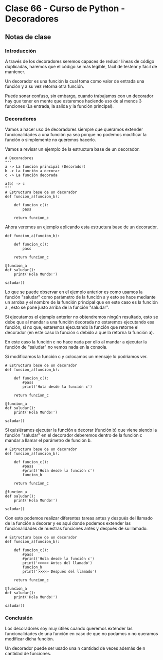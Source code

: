 # Clase 66 - Curso de Python - Decoradores

## Notas de clase

### Introducción
A través de los decoradores seremos capaces de reducir líneas de código duplicadas, haremos que el código se más legible, fácil de testear y fácil de mantener.

Un decorador es una función la cual toma como valor de entrada una función y a su vez retorna otra función.

Puede sonar confuso, sin embargo, cuando trabajamos con un decorador hay que tener en mente que estaremos haciendo uso de al menos 3 funciones (La entrada, la salida y la función principal).

### Decoradores

Vamos a hacer uso de decoradores siempre que queramos extender funcionalidades a una función ya sea porque no podemos modificar la función o simplemente no queremos hacerlo.

Vamos a revisar un ejemplo de la estructura base de un decorador.

```
# Decoradores
"""
a -> La función principal (Decorador)
b -> La función a decorar
c -> La función decorada

a(b) -> c
"""
# Estructura base de un decorador
def funcion_a(funcion_b):

    def funcion_c():
        pass
    
    return funcion_c
```

Ahora veremos un ejemplo aplicando esta estructura base de un decorador.

```
def funcion_a(funcion_b):

    def funcion_c():
        pass
    
    return funcion_c

@funcion_a
def saludar():
    print('Hola Mundo!')

saludar()
```

Lo que se puede observar en el ejemplo anterior es como usamos la función "saludar" como parámetro de la función a y esto se hace mediante un arroba y el nombre de la función principal que en este caso es la función a , esto se pone justo arriba de la función "saludar".

Si ejecutamos el ejemplo anterior no obtendremos ningún resultado, esto se debe que al mandar a una función decorada no estaremos ejecutando esa función, si no que, estaremos ejecutando la función que retorne el decorador (en este caso la función c debido a que la retorna la función a).

En este caso la función c no hace nada por ello al mandar a ejecutar la función de "saludar" no vemos nada en la consola.

Si modificamos la función c y colocamos un mensaje lo podríamos ver.

```
# Estructura base de un decorador
def funcion_a(funcion_b):

    def funcion_c():
        #pass
        print('Hola desde la función c')
    
    return funcion_c

@funcion_a
def saludar():
    print('Hola Mundo!')

saludar()
```

Si quisiéramos ejecutar la función a decorar (función b) que viene siendo la función "saludar" en el decorador deberemos dentro de la función c mandar a llamar el parámetro de función b.

```
# Estructura base de un decorador
def funcion_a(funcion_b):

    def funcion_c():
        #pass
        #print('Hola desde la función c')
        funcion_b
    
    return funcion_c

@funcion_a
def saludar():
    print('Hola Mundo!')

saludar()
```

Con esto podemos realizar diferentes tareas antes y después del llamado de la función a decorar y es aquí donde podemos extender las funcionalidades de nuestras funciones antes y después de su llamado.

```
# Estructura base de un decorador
def funcion_a(funcion_b):

    def funcion_c():
        #pass
        #print('Hola desde la función c')
        print('>>>>> Antes del llamado')
        funcion_b
        print('>>>>> Después del llamado')
    
    return funcion_c

@funcion_a
def saludar():
    print('Hola Mundo!')

saludar()
```


### Conclusión 

Los decoradores soy muy útiles cuando queremos extender las funcionalidades de una función en caso de que no podamos o no queramos modificar dicha función.

Un decorador puede ser usado una n cantidad de veces además de n cantidad de funciones.